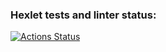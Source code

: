 ### Hexlet tests and linter status:
[![Actions Status](https://github.com/RustixU/java-project-61/actions/workflows/hexlet-check.yml/badge.svg)](https://github.com/RustixU/java-project-61/actions)